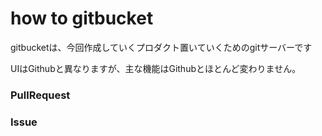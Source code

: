 # how to gitbucket

gitbucketは、今回作成していくプロダクト置いていくためのgitサーバーです

UIはGithubと異なりますが、主な機能はGithubとほとんど変わりません。

### PullRequest

### Issue




